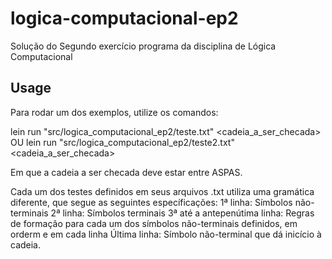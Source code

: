 # logica-computacional-ep2

Solução do Segundo exercício programa da disciplina de Lógica Computacional

## Usage

Para rodar um dos exemplos, utilize os comandos:

lein run "src/logica_computacional_ep2/teste.txt" <cadeia_a_ser_checada>
OU
lein run "src/logica_computacional_ep2/teste2.txt" <cadeia_a_ser_checada>


Em que a cadeia a ser checada deve estar entre ASPAS.

Cada um dos testes definidos em seus arquivos .txt utiliza uma gramática diferente, que segue as seguintes específicações:
1ª linha: Símbolos não-terminais
2ª linha: Símbolos terminais
3ª até a antepenútima linha: Regras de formação para cada um dos símbolos não-terminais definidos, em orderm e em cada linha
Última linha: Símbolo não-terminal que dá inicício à cadeia.
